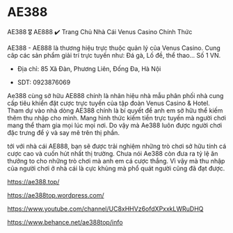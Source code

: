 # AE388

AE388 🎖️ AE888 ✔️ Trang Chủ Nhà Cái Venus Casino Chính Thức

AE388 - AE888 là thương hiệu trực thuộc quản lý của Venus Casino. Cung câp các sản phẩm giải trí trực tuyến như: Đá gà, Lố đề, thể thao... Số 1 VN.

- Địa chỉ: 85 Xã Đàn, Phương Liên, Đống Đa, Hà Nội

- SDT: 0923876069

Ae388 cùng sở hữu AE888 chính là nhãn hiệu nhà mẫu phân phối nhà cung cấp tiêu khiển đặt cược trực tuyến của tập đoàn Venus Casino & Hotel. Tham dự vào nhà dòng AE388 chính là bí quyết để anh em sở hữu thể kiếm thêm thu nhập cho mình. Mang hình thức kiếm tiền trực tuyến mà người chơi mang thể tham gia mọi lúc mọi nơi. Do vậy mà Ae388 luôn được người chơi đặc trưng để ý và say mê trên thị phần.

tới với nhà cái AE888, bạn sẽ được trải nghiệm những trò chơi sở hữu tính cá cược cao và cuốn hút nhất thị trường. Chưa nói Ae388 còn đưa ra tỷ lệ ăn thưởng to cho những trò chơi mà anh em cá cược thắng. Vì vậy mà thu nhập của người chơi ở nhà cái là cực khủng mà phổ quát người cũng đã đạt được.

https://ae388.top/

https://ae388top.wordpress.com/

https://www.youtube.com/channel/UC8xHHVz6ofdXPxxkLWRuDHQ

https://www.behance.net/ae388top/info
